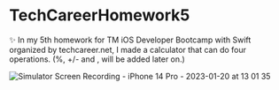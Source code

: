 # TechCareerHomework5

✨ In my 5th homework for TM iOS Developer Bootcamp with Swift organized by techcareer.net, I made a calculator that can do four operations. (%, +/- and , will be added later on.)


![Simulator Screen Recording - iPhone 14 Pro - 2023-01-20 at 13 01 35](https://user-images.githubusercontent.com/97634053/213668422-a462bf64-0907-48a3-a4a0-a11cb3390bf8.gif)
